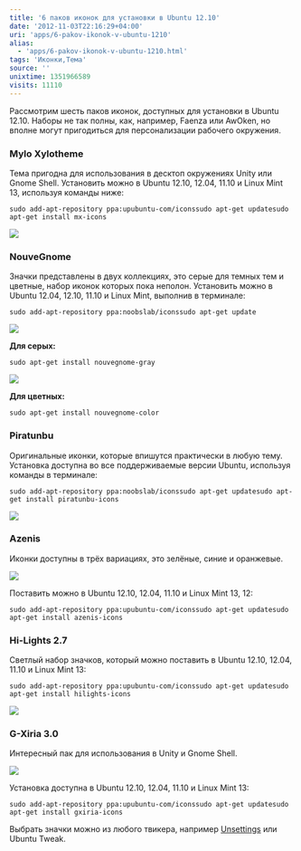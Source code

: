 ```yaml
---
title: '6 паков иконок для установки в Ubuntu 12.10'
date: '2012-11-03T22:16:29+04:00'
uri: 'apps/6-pakov-ikonok-v-ubuntu-1210'
alias: 
  - 'apps/6-pakov-ikonok-v-ubuntu-1210.html'
tags: 'Иконки,Тема'
source: ''
unixtime: 1351966589
visits: 11110
---
```

Рассмотрим шесть паков иконок, доступных для установки в Ubuntu 12.10. Наборы не так полны, как, например, Faenza или AwOken, но вполне могут пригодиться для персонализации рабочего окружения.

### Mylo Xylotheme

Тема пригодна для использования в десктоп окружениях Unity или Gnome Shell. Установить можно в Ubuntu 12.10, 12.04, 11.10 и Linux Mint 13, используя команды ниже:

```
sudo add-apt-repository ppa:upubuntu-com/iconssudo apt-get updatesudo apt-get install mx-icons
```

[![](img/2012/11/03/22-00/icons-1-8151253028-o.jpg)](img/2012/11/03/22-00/icons-1-8151253028-o.jpg)

### NouveGnome

Значки представлены в двух коллекциях, это серые для темных тем и цветные, набор иконок которых пока неполон. Установить можно в Ubuntu 12.04, 12.10, 11.10 и Linux Mint, выполнив в терминале:

```
sudo add-apt-repository ppa:noobslab/iconssudo apt-get update
```

[![](img/2012/11/03/22-00/icons-7-8151227607-o.jpg)](img/2012/11/03/22-00/icons-7-8151227607-o.jpg)

**Для серых:**

```
sudo apt-get install nouvegnome-gray
```

[![](img/2012/11/03/22-00/icons-6-8151252266-o.jpg)](img/2012/11/03/22-00/icons-6-8151252266-o.jpg)

**Для цветных:**

```
sudo apt-get install nouvegnome-color
```

### Piratunbu

Оригинальные иконки, которые впишутся практически в любую тему. Установка доступна во все поддерживаемые версии Ubuntu, используя команды в терминале:

```
sudo add-apt-repository ppa:noobslab/iconssudo apt-get updatesudo apt-get install piratunbu-icons
```

[![](img/2012/11/03/22-00/icons-8-8151251676-o.jpg)](img/2012/11/03/22-00/icons-8-8151251676-o.jpg)

### Azenis

Иконки доступны в трёх вариациях, это зелёные, синие и оранжевые.

[![](img/2012/11/03/22-00/icons-5-8151252390-o.jpg)](img/2012/11/03/22-00/icons-5-8151252390-o.jpg)

Поставить можно в Ubuntu 12.10, 12.04, 11.10 и Linux Mint 13, 12:

```
sudo add-apt-repository ppa:upubuntu-com/iconssudo apt-get updatesudo apt-get install azenis-icons
```

### Hi-Lights 2.7

Светлый набор значков, который можно поставить в Ubuntu 12.10, 12.04, 11.10 и Linux Mint 13:

```
sudo add-apt-repository ppa:upubuntu-com/iconssudo apt-get updatesudo apt-get install hilights-icons
```

[![](img/2012/11/03/22-00/icons-4-8151252528-o.jpg)](img/2012/11/03/22-00/icons-4-8151252528-o.jpg)

### G-Xiria 3.0

Интересный пак для использования в Unity и Gnome Shell.

[![](img/2012/11/03/22-00/icons-3-8151252712-o.jpg)](img/2012/11/03/22-00/icons-3-8151252712-o.jpg)

Установка доступна в Ubuntu 12.10, 12.04, 11.10 и Linux Mint 13:

```
sudo add-apt-repository ppa:upubuntu-com/iconssudo apt-get updatesudo apt-get install gxiria-icons
```

Выбрать значки можно из любого твикера, например [Unsettings](apps/tweak-unity-with-unsettings-008.html "Unsettings 0.08 – мощный твикер для Ubuntu") или Ubuntu Tweak.

